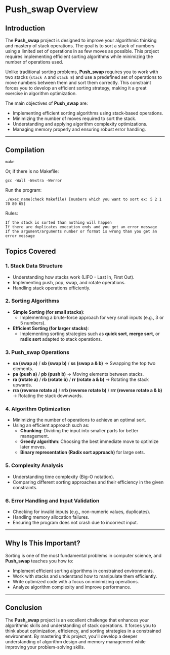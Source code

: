 # Push_swap Overview

## Introduction

The **Push_swap** project is designed to improve your algorithmic thinking and mastery of stack operations. The goal is to sort a stack of numbers using a limited set of operations in as few moves as possible. This project requires implementing efficient sorting algorithms while minimizing the number of operations used.

Unlike traditional sorting problems, **Push_swap** requires you to work with two stacks (`stack A` and `stack B`) and use a predefined set of operations to move numbers between them and sort them correctly. This constraint forces you to develop an efficient sorting strategy, making it a great exercise in algorithm optimization.

The main objectives of **Push_swap** are:
- Implementing efficient sorting algorithms using stack-based operations.
- Minimizing the number of moves required to sort the stack.
- Understanding and applying algorithm complexity optimizations.
- Managing memory properly and ensuring robust error handling.

---

## Compilation

```
make
```
Or, if there is no Makefile:
```
gcc -Wall -Wextra -Werror
```
Run the program:
```
./exec_name(check Makefile) [numbers which you want to sort ex: 5 2 1 70 80 65]

```
Rules:
```
If the stack is sorted than nothing will happen
If there are duplicates execution ends and you get an error message
If the argument/arguments number or format is wrong than you get an error message
```
## Topics Covered

### 1. **Stack Data Structure**
   - Understanding how stacks work (LIFO - Last In, First Out).
   - Implementing push, pop, swap, and rotate operations.
   - Handling stack operations efficiently.

### 2. **Sorting Algorithms**
   - **Simple Sorting (for small stacks)**:
     - Implementing a brute-force approach for very small inputs (e.g., 3 or 5 numbers).
   - **Efficient Sorting (for larger stacks)**:
     - Implementing sorting strategies such as **quick sort**, **merge sort**, or **radix sort** adapted to stack operations.

### 3. **Push_swap Operations**
   - **sa (swap a)** / **sb (swap b)** / **ss (swap a & b)** → Swapping the top two elements.
   - **pa (push a)** / **pb (push b)** → Moving elements between stacks.
   - **ra (rotate a)** / **rb (rotate b)** / **rr (rotate a & b)** → Rotating the stack upwards.
   - **rra (reverse rotate a)** / **rrb (reverse rotate b)** / **rrr (reverse rotate a & b)** → Rotating the stack downwards.

### 4. **Algorithm Optimization**
   - Minimizing the number of operations to achieve an optimal sort.
   - Using an efficient approach such as:
     - **Chunking**: Dividing the input into smaller parts for better management.
     - **Greedy algorithm**: Choosing the best immediate move to optimize later moves.
     - **Binary representation (Radix sort approach)** for large sets.

### 5. **Complexity Analysis**
   - Understanding time complexity (Big-O notation).
   - Comparing different sorting approaches and their efficiency in the given constraints.

### 6. **Error Handling and Input Validation**
   - Checking for invalid inputs (e.g., non-numeric values, duplicates).
   - Handling memory allocation failures.
   - Ensuring the program does not crash due to incorrect input.

---

## Why Is This Important?

Sorting is one of the most fundamental problems in computer science, and **Push_swap** teaches you how to:
- Implement efficient sorting algorithms in constrained environments.
- Work with stacks and understand how to manipulate them efficiently.
- Write optimized code with a focus on minimizing operations.
- Analyze algorithm complexity and improve performance.

---

## Conclusion

The **Push_swap** project is an excellent challenge that enhances your algorithmic skills and understanding of stack operations. It forces you to think about optimization, efficiency, and sorting strategies in a constrained environment. By mastering this project, you'll develop a deeper understanding of algorithm design and memory management while improving your problem-solving skills.
